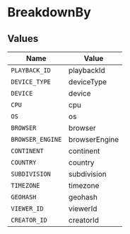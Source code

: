 # BreakdownBy


## Values

| Name             | Value            |
| ---------------- | ---------------- |
| `PLAYBACK_ID`    | playbackId       |
| `DEVICE_TYPE`    | deviceType       |
| `DEVICE`         | device           |
| `CPU`            | cpu              |
| `OS`             | os               |
| `BROWSER`        | browser          |
| `BROWSER_ENGINE` | browserEngine    |
| `CONTINENT`      | continent        |
| `COUNTRY`        | country          |
| `SUBDIVISION`    | subdivision      |
| `TIMEZONE`       | timezone         |
| `GEOHASH`        | geohash          |
| `VIEWER_ID`      | viewerId         |
| `CREATOR_ID`     | creatorId        |